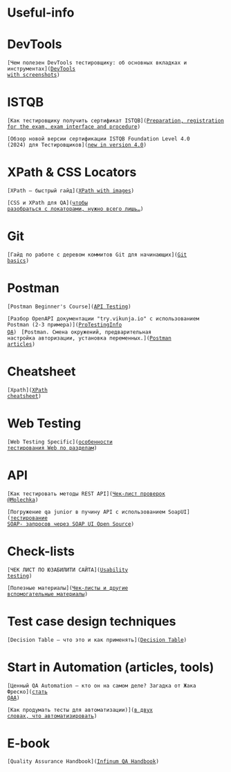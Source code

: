 # Useful-info

# DevTools

<code>[Чем полезен DevTools тестировщику: об основных вкладках и инструментах]([DevTools with screenshots](https://habr.com/ru/articles/768830/))
</code>

# ISTQB

<code>[Как тестировщику получить сертификат  ISTQB]([Preparation, registration for the exam, exam interface and procedure](https://habr.com/ru/articles/754418/))
</code>

<code>[Обзор новой версии сертификации ISTQB Foundation Level 4.0 (2024) для Тестировщиков]([new in version 4.0](https://habr.com/ru/articles/750868/))
</code>

# XPath & CSS Locators

<code>[XPath — быстрый гайд]([XPath with images](https://testengineer.ru/xpath-quick-guide/))
</code>

<code>[CSS и XPath для QA]([чтобы разобраться с локаторами, нужно всего лишь…](https://habr.com/ru/companies/skyeng/articles/588282/))
</code>

# Git
<code>[Гайд по работе с деревом коммитов Git для начинающих]([Git basics](https://proglib.io/p/gayd-po-rabote-s-derevom-kommitov-git-dlya-nachinayushchih-2023-02-02))
</code>

# Postman

<code>[Postman Beginner's Course]([API Testing](https://www.youtube.com/watch?v=VywxIQ2ZXw4))
</code>

<code>[Разбор OpenAPI документации "try.vikunja.io" с использованием Postman (2-3 примера)]([ProTestingInfo QA](https://www.youtube.com/watch?v=7BvrTyrOVIM))
</code>
<code>[Postman. Смена окружений, предварительная настройка авторизации, установка переменных.]([Postman articles](https://medium.com/effective-developers/postman-%D1%81%D0%BC%D0%B5%D0%BD%D0%B0-%D0%BE%D0%BA%D1%80%D1%83%D0%B6%D0%B5%D0%BD%D0%B8%D0%B9-%D0%BD%D0%B0%D1%81%D1%82%D1%80%D0%BE%D0%B9%D0%BA%D0%B0-%D0%B0%D0%B2%D1%82%D0%BE%D1%80%D0%B8%D0%B7%D0%B0%D1%86%D0%B8%D0%B8-%D0%B7%D0%B0%D0%BF%D1%80%D0%BE%D1%81%D0%BE%D0%B2-%D1%83%D1%81%D1%82%D0%B0%D0%BD%D0%BE%D0%B2%D0%BA%D0%B0-%D0%BF%D0%B5%D1%80%D0%B5%D0%BC%D0%B5%D0%BD%D0%BD%D1%8B%D1%85-a190a0a9617))
</code>

# Cheatsheet

<code>[Xpath]([XPath cheatsheet](https://devhints.io/xpath))
</code>

# Web Testing 

<code>[Web Testing Specific]([особенности тестирования Web по разделам](https://habr.com/ru/companies/space307/articles/668974/))
</code>

# API

<code>[Как тестировать методы REST API]([Чек-лист проверок @Molechka](https://habr.com/ru/articles/704090/))
</code>

<code>[Погружение qa junior в пучину API с использованием SoapUI]([тестирование SOAP- запросов через SOAP UI Open Source](https://habr.com/ru/companies/renins/articles/558436/))
</code>

# Check-lists

<code>[ЧЕК ЛИСТ ПО ЮЗАБИЛИТИ САЙТА]([Usability testing](https://seo-akademiya.com/baza-znanij/vnutrennyaya-optimizacziya/chek-list-po-yuzabiliti-sajta/))
</code>

<code>[Полезные материалы]([Чек-листы и другие вспомогательные материалы](https://qalearning.net/home/usefullresourses))
</code>

# Test case design techniques

<code>[Decision Table — что это и как применять]([Decision Table](https://habr.com/ru/articles/546432/))
</code>

# Start in Automation (articles, tools)

<code>[Ценный QA Automation – кто он на самом деле? Загадка от Жака Фреско]([стать QAA](https://habr.com/ru/companies/skyeng/articles/705190/))
</code>

<code>[Как продумать тесты для автоматизации)]([в двух словах, что автоматизировать](https://okiseleva.blogspot.com/2022/11/blog-post_24.html))
</code>

# E-book

<code>[Quality Assurance Handbook]([Infinum QA Handbook](https://infinum.com/handbook/qa))
</code>







